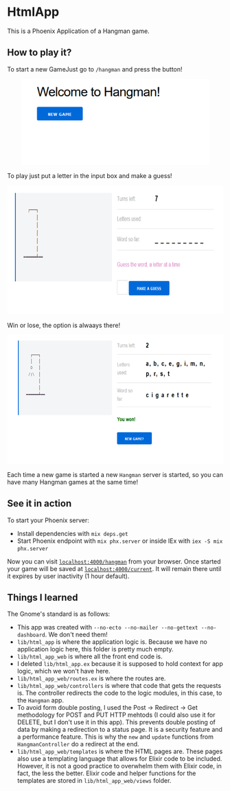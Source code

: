 # HtmlApp

This is a Phoenix Application of a Hangman game. 

## How to play it?

To start a new GameJust go to `/hangman` and press the button!

<p align="center">
  <img height="200" src="./welcome.png">
</p>


To play just put a letter in the input box and make a guess!

<p align="center">
  <img height="300" src="./play_time.png">
</p>

Win or lose, the option is alwaays there!

<p align="center">
  <img height="300" src="./victory.png">
</p>


Each time a new game is started a new `Hangman` server is started, so you can have many Hangman games at the same time!

## See it in action

To start your Phoenix server:

  * Install dependencies with `mix deps.get`
  * Start Phoenix endpoint with `mix phx.server` or inside IEx with `iex -S mix phx.server`

Now you can visit [`localhost:4000/hangman`](http://localhost:4000/hangman) from your browser.
Once started your game will be saved at [`localhost:4000/current`](http://localhost:4000/current). It will remain there until it expires by user inactivity (1 hour default).

## Things I learned

The Gnome's standard is as follows:
 - This app was created with `--no-ecto --no-mailer --no-gettext --no-dashboard`. We don't need them!
 - `lib/html_app` is where the application logic is. Because we have no application logic here, this folder is pretty much empty.
 - `lib/html_app_web` is where all the front end code is. 
 - I deleted `lib/html_app.ex` because it is supposed to hold context for app logic, which we won't have here.
 - `lib/html_app_web/routes.ex` is where the routes are.
 - `lib/html_app_web/controllers` is where that code that gets the requests is. The controller redirects the code to the logic modules, in this case, to the `Hangman` app.
 - To avoid form double posting, I used the Post -> Redirect -> Get methodology for POST and PUT HTTP mehtods (I could also use it for DELETE, but I don't use it in this app). This prevents double posting of data by making a redirection to a status page. It is a security feature and a performance feature. This is why the `new` and `update` functions from `HangmanController` do a redirect at the end.
 - `lib/html_app_web/templates` is where the HTML pages are. These pages also use a templating language that allows for Elixir code to be included. However, it is not a good practice to overwhelm them with Elixir code, in fact, the less the better. Elixir code and helper functions for the templates are stored in `lib/html_app_web/views` folder.

